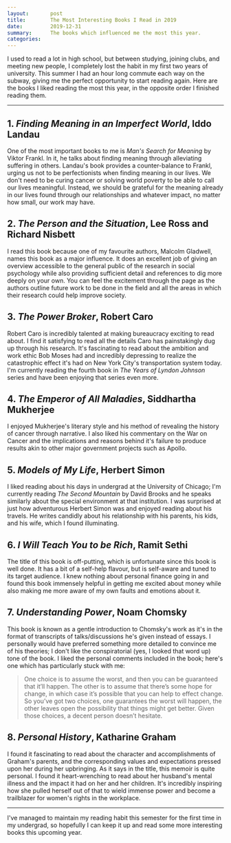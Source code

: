 ```yaml
---
layout:       post
title:        The Most Interesting Books I Read in 2019
date:         2019-12-31
summary:      The books which influenced me the most this year.
categories:   
---
```


I used to read a lot in high school, but between studying, joining clubs, and meeting
new people, I completely lost the habit in my first two years of university.
This summer I had an hour long commute each way on the subway, giving me the perfect
opportunity to start reading again. Here are the books I liked reading the most this year, in
the opposite order I finished reading them.

---

## 1. *Finding Meaning in an Imperfect World*, Iddo Landau

One of the most important books to me is *Man's Search for Meaning* by Viktor Frankl.
In it, he talks about finding meaning through alleviating suffering in others.
Landau's book provides a counter-balance to Frankl, urging us not to be
perfectionists when finding meaning in our lives. We don't need to be
curing cancer or solving world poverty to be able to call our lives meaningful. Instead,
we should be grateful for the meaning already in our lives found through our relationships
and whatever impact, no matter how small, our work may have.

## 2. *The Person and the Situation*, Lee Ross and Richard Nisbett

I read this book because one of my favourite authors, Malcolm Gladwell, names this
book as a major influence. It does an excellent job of giving an overview
accessible to the general public of the research in social psychology while also
providing sufficient detail and references to dig more deeply on your own. You
can feel the excitement through the page as the authors outline future work to be done in the field
and all the areas in which their research could help improve society.

## 3. *The Power Broker*, Robert Caro

Robert Caro is incredibly talented at making bureaucracy exciting to read about.
I find it satisfying to read all the details Caro has painstakingly dug up through his research.
It's fascinating to read about the ambition and work ethic Bob Moses had and incredibly
depressing to realize the catastrophic effect it's had on New York City's transportation system today.
I'm currently reading the fourth book in *The Years of Lyndon Johnson* series and have been enjoying
that series even more.

## 4. *The Emperor of All Maladies*, Siddhartha Mukherjee

I enjoyed Mukherjee's literary style and his method of revealing the history of cancer
through narrative. I also liked his commentary on the War on Cancer and the implications
and reasons behind it's failure to produce results akin to other major government projects such as Apollo.

## 5. *Models of My Life*, Herbert Simon

I liked reading about his days in undergrad at the University of Chicago;
I'm currently reading *The Second Mountain* by David Brooks and he speaks similarly
about the special environment at that institution. I was surprised at just how
adventurous Herbert Simon was and enjoyed reading about his travels. He writes
candidly about his relationship with his parents, his kids, and his wife, which
I found illuminating.

## 6. *I Will Teach You to be Rich*, Ramit Sethi

The title of this book is off-putting, which is unfortunate since this book
is well done. It has a bit of a self-help flavour, but is self-aware and tuned
to its target audience. I knew nothing about personal finance going in and
found this book immensely helpful in getting me excited about money while also
making me more aware of my own faults and emotions about it.

## 7. *Understanding Power*, Noam Chomsky

This book is known as a gentle introduction to Chomsky's work as it's in the format of
transcripts of talks/discussions he's given instead of essays.
I personally would have preferred something more detailed to convince me of his theories;
I don't like the conspiratorial (yes, I looked that word up) tone of the book. I
liked the personal comments included in the book; here's one which has particularly stuck with me:

> One choice is to assume the worst, and then you can be guaranteed that it’ll happen. The other is to assume that there’s some hope for change, in which case it’s possible that you can help to effect change. So you’ve got two choices, one guarantees the worst will happen, the other leaves open the possibility that things might get better. Given those choices, a decent person doesn’t hesitate.

## 8. *Personal History*, Katharine Graham

I found it fascinating to read about the character and accomplishments of Graham's parents,
and the corresponding values and expectations pressed upon her during her upbringing.
As it says in the title, this memoir is quite personal. I found it heart-wrenching to
read about her husband's mental illness and the impact it had on her and her children.
It's incredibly inspiring how she pulled herself out of that to wield
immense power and become a trailblazer for women's rights in the workplace.

---

I've managed to maintain my reading habit this semester for the first time
in my undergrad, so hopefully I can keep it up and read some more interesting books
this upcoming year.
